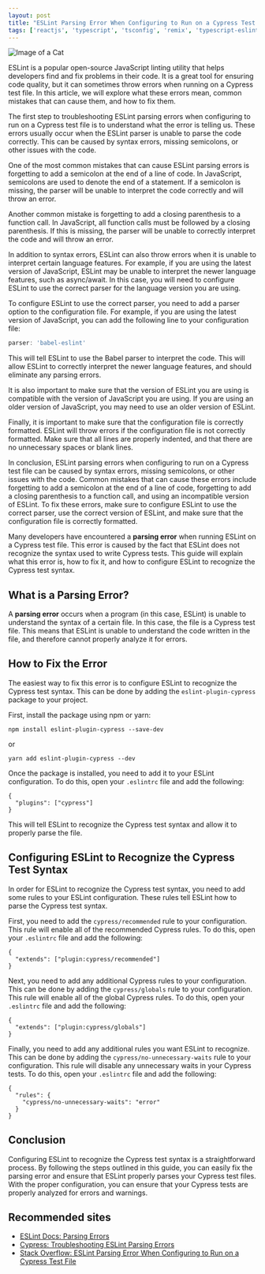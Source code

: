 ```yaml
---
layout: post
title: "ESLint Parsing Error When Configuring to Run on a Cypress Test File"
tags: ['reactjs', 'typescript', 'tsconfig', 'remix', 'typescript-eslint']
---
```


![Image of a Cat](http://source.unsplash.com/1600x900/?cat)

ESLint is a popular open-source JavaScript linting utility that helps developers find and fix problems in their code. It is a great tool for ensuring code quality, but it can sometimes throw errors when running on a Cypress test file. In this article, we will explore what these errors mean, common mistakes that can cause them, and how to fix them.

The first step to troubleshooting ESLint parsing errors when configuring to run on a Cypress test file is to understand what the error is telling us. These errors usually occur when the ESLint parser is unable to parse the code correctly. This can be caused by syntax errors, missing semicolons, or other issues with the code.

One of the most common mistakes that can cause ESLint parsing errors is forgetting to add a semicolon at the end of a line of code. In JavaScript, semicolons are used to denote the end of a statement. If a semicolon is missing, the parser will be unable to interpret the code correctly and will throw an error.

Another common mistake is forgetting to add a closing parenthesis to a function call. In JavaScript, all function calls must be followed by a closing parenthesis. If this is missing, the parser will be unable to correctly interpret the code and will throw an error.

In addition to syntax errors, ESLint can also throw errors when it is unable to interpret certain language features. For example, if you are using the latest version of JavaScript, ESLint may be unable to interpret the newer language features, such as async/await. In this case, you will need to configure ESLint to use the correct parser for the language version you are using.

To configure ESLint to use the correct parser, you need to add a parser option to the configuration file. For example, if you are using the latest version of JavaScript, you can add the following line to your configuration file:

```javascript
parser: 'babel-eslint'
```

This will tell ESLint to use the Babel parser to interpret the code. This will allow ESLint to correctly interpret the newer language features, and should eliminate any parsing errors.

It is also important to make sure that the version of ESLint you are using is compatible with the version of JavaScript you are using. If you are using an older version of JavaScript, you may need to use an older version of ESLint.

Finally, it is important to make sure that the configuration file is correctly formatted. ESLint will throw errors if the configuration file is not correctly formatted. Make sure that all lines are properly indented, and that there are no unnecessary spaces or blank lines.

In conclusion, ESLint parsing errors when configuring to run on a Cypress test file can be caused by syntax errors, missing semicolons, or other issues with the code. Common mistakes that can cause these errors include forgetting to add a semicolon at the end of a line of code, forgetting to add a closing parenthesis to a function call, and using an incompatible version of ESLint. To fix these errors, make sure to configure ESLint to use the correct parser, use the correct version of ESLint, and make sure that the configuration file is correctly formatted.

Many developers have encountered a **parsing error** when running ESLint on a Cypress test file. This error is caused by the fact that ESLint does not recognize the syntax used to write Cypress tests. This guide will explain what this error is, how to fix it, and how to configure ESLint to recognize the Cypress test syntax.

## What is a Parsing Error?

A **parsing error** occurs when a program (in this case, ESLint) is unable to understand the syntax of a certain file. In this case, the file is a Cypress test file. This means that ESLint is unable to understand the code written in the file, and therefore cannot properly analyze it for errors. 

## How to Fix the Error

The easiest way to fix this error is to configure ESLint to recognize the Cypress test syntax. This can be done by adding the `eslint-plugin-cypress` package to your project.

First, install the package using npm or yarn:

```
npm install eslint-plugin-cypress --save-dev
```

or

```
yarn add eslint-plugin-cypress --dev
```

Once the package is installed, you need to add it to your ESLint configuration. To do this, open your `.eslintrc` file and add the following:

```
{
  "plugins": ["cypress"]
}
```

This will tell ESLint to recognize the Cypress test syntax and allow it to properly parse the file.

## Configuring ESLint to Recognize the Cypress Test Syntax

In order for ESLint to recognize the Cypress test syntax, you need to add some rules to your ESLint configuration. These rules tell ESLint how to parse the Cypress test syntax.

First, you need to add the `cypress/recommended` rule to your configuration. This rule will enable all of the recommended Cypress rules. To do this, open your `.eslintrc` file and add the following:

```
{
  "extends": ["plugin:cypress/recommended"]
}
```

Next, you need to add any additional Cypress rules to your configuration. This can be done by adding the `cypress/globals` rule to your configuration. This rule will enable all of the global Cypress rules. To do this, open your `.eslintrc` file and add the following:

```
{
  "extends": ["plugin:cypress/globals"]
}
```

Finally, you need to add any additional rules you want ESLint to recognize. This can be done by adding the `cypress/no-unnecessary-waits` rule to your configuration. This rule will disable any unnecessary waits in your Cypress tests. To do this, open your `.eslintrc` file and add the following:

```
{
  "rules": {
    "cypress/no-unnecessary-waits": "error"
  }
}
```

## Conclusion

Configuring ESLint to recognize the Cypress test syntax is a straightforward process. By following the steps outlined in this guide, you can easily fix the parsing error and ensure that ESLint properly parses your Cypress test files. With the proper configuration, you can ensure that your Cypress tests are properly analyzed for errors and warnings.
## Recommended sites
- [ESLint Docs: Parsing Errors](https://eslint.org/docs/user-guide/command-line-interface#--show-parsing-error)
- [Cypress: Troubleshooting ESLint Parsing Errors](https://docs.cypress.io/guides/tooling/linting.html#Troubleshooting-ESLint-Parsing-Errors)
- [Stack Overflow: ESLint Parsing Error When Configuring to Run on a Cypress Test File](https://stackoverflow.com/questions/63621300/eslint-parsing-error-when-configuring-to-run-on-a-cypress-test-file)